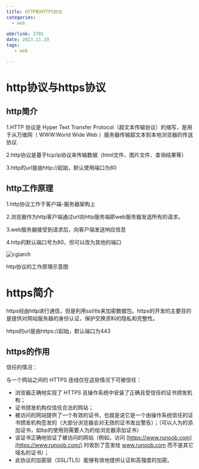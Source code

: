 ```yaml
---
title: HTTP和HTTPS协议
categories:
  - web
  
abbrlink: 2701
date: 2023.11.20
tags: 
   - web

---
```


# http协议与https协议

## http简介

1.HTTP 协议是 Hyper Text Transfer Protocol（超文本传输协议）的缩写，是用于从万维网（ WWW:World Wide Web ）服务器传输超文本到本地浏览器的传送协议.

2.http协议是基于tcp/ip协议来传输数据（html文件、图片文件、查询结果等）

3.http的url是由http://起始，默认使用端口为80

## http工作原理

1.http协议工作于客户端-服务器架构上

2.浏览器作为http客户端通过url向http服务端即web服务器发送所有的请求。

3.web服务器接受到请求后，向客户端发送响应信息

4.http的默认端口号为80，但可以改为其他的端口

![cgiarch](https://www.runoob.com/wp-content/uploads/2013/11/cgiarch.gif)

http协议的工作原理示意图

# https简介

https经由http进行通信，但是利用ssl/tls来加密数据包，https的开发的主要目的是提供对网站服务器的身份认证，保护交换资料的隐私和完整性。

https的url是由https://起始，默认端口为443

## https的作用

信任的情况：

与一个网站之间的 HTTPS 连线仅在这些情况下可被信任：

- 浏览器正确地实现了 HTTPS 且操作系统中安装了正确且受信任的证书颁发机构；
- 证书颁发机构仅信任合法的网站；
- 被访问的网站提供了一个有效的证书，也就是说它是一个由操作系统信任的证书颁发机构签发的（大部分浏览器会对无效的证书发出警告）；（可以人为的添加证书，如bp的使用则需要人为的给浏览器添加证书）
- 该证书正确地验证了被访问的网站（例如，访问 [https://www.runoob.com](https://www.runoob.com/) 时收到了签发给 www.runoob.com 而不是其它域名的证书）；
- 此协议的加密层（SSL/TLS）能够有效地提供认证和高强度的加密。
